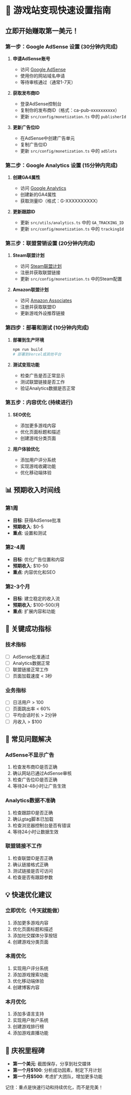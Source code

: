 # 🚀 游戏站变现快速设置指南

## 立即开始赚取第一美元！

### 第一步：Google AdSense 设置 (30分钟内完成)

1. **申请AdSense账号**
   - 访问 [Google AdSense](https://www.google.com/adsense/)
   - 使用你的网站域名申请
   - 等待审核通过（通常1-7天）

2. **获取发布商ID**
   - 登录AdSense控制台
   - 复制你的发布商ID（格式：ca-pub-xxxxxxxxxx）
   - 更新 `src/config/monetization.ts` 中的 `publisherId`

3. **更新广告位ID**
   - 在AdSense中创建广告单元
   - 复制广告位ID
   - 更新 `src/config/monetization.ts` 中的 `adSlots`

### 第二步：Google Analytics 设置 (15分钟内完成)

1. **创建GA4属性**
   - 访问 [Google Analytics](https://analytics.google.com/)
   - 创建新的GA4属性
   - 获取测量ID（格式：G-XXXXXXXXXX）

2. **更新跟踪ID**
   - 更新 `src/utils/analytics.ts` 中的 `GA_TRACKING_ID`
   - 更新 `src/config/monetization.ts` 中的 `trackingId`

### 第三步：联盟营销设置 (20分钟内完成)

1. **Steam联盟计划**
   - 访问 [Steam联盟计划](https://partner.steamgames.com/affiliate)
   - 注册并获取联盟链接
   - 更新 `src/config/monetization.ts` 中的Steam配置

2. **Amazon联盟计划**
   - 访问 [Amazon Associates](https://affiliate-program.amazon.com/)
   - 注册并获取联盟ID
   - 更新游戏外设推荐链接

### 第四步：部署和测试 (10分钟内完成)

1. **部署到生产环境**
   ```bash
   npm run build
   # 部署到Vercel或其他平台
   ```

2. **测试变现功能**
   - 检查广告是否正常显示
   - 测试联盟链接是否工作
   - 验证Analytics数据是否正常

### 第五步：内容优化 (持续进行)

1. **SEO优化**
   - 添加更多游戏内容
   - 优化页面标题和描述
   - 创建游戏分类页面

2. **用户体验优化**
   - 添加用户评分系统
   - 实现游戏收藏功能
   - 优化移动端体验

## 📊 预期收入时间线

### 第1周
- **目标**: 获得AdSense批准
- **预期收入**: $0-5
- **重点**: 设置和测试

### 第2-4周
- **目标**: 优化广告位置和内容
- **预期收入**: $10-50
- **重点**: 内容优化和SEO

### 第2-3个月
- **目标**: 建立稳定的收入流
- **预期收入**: $100-500/月
- **重点**: 扩展内容和功能

## 🎯 关键成功指标

### 技术指标
- [ ] AdSense批准通过
- [ ] Analytics数据正常
- [ ] 联盟链接正常工作
- [ ] 页面加载速度 < 3秒

### 业务指标
- [ ] 日活用户 > 100
- [ ] 页面跳出率 < 60%
- [ ] 平均会话时长 > 2分钟
- [ ] 月收入 > $100

## 🚨 常见问题解决

### AdSense不显示广告
1. 检查发布商ID是否正确
2. 确认网站已通过AdSense审核
3. 检查广告位ID是否正确
4. 等待24-48小时让广告生效

### Analytics数据不准确
1. 检查跟踪ID是否正确
2. 确认gtag脚本已加载
3. 检查浏览器控制台是否有错误
4. 等待24小时让数据生效

### 联盟链接不工作
1. 检查联盟ID是否正确
2. 确认链接格式正确
3. 测试链接是否可访问
4. 检查是否有跟踪参数

## 💡 快速优化建议

### 立即优化（今天就能做）
1. 添加更多游戏内容
2. 优化页面标题和描述
3. 添加社交媒体分享按钮
4. 创建游戏分类页面

### 本周优化
1. 实现用户评分系统
2. 添加游戏搜索功能
3. 优化移动端体验
4. 创建博客内容

### 本月优化
1. 添加多语言支持
2. 实现用户账户系统
3. 创建游戏排行榜
4. 添加游戏直播功能

## 🎉 庆祝里程碑

- **第一个美元**: 截图保存，分享到社交媒体
- **第一个月$100**: 分析成功因素，制定下月计划
- **第一个月$500**: 考虑扩大团队，增加更多功能

记住：重点是快速行动和持续优化，而不是完美！


